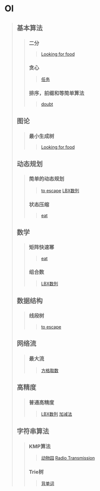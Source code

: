 # OI
> ## 基本算法
>> ### 二分
>>> [Looking for food](https://github.com/hellonk/hellonk.github.io/blob/master/Looking%20for%20food.md)
>> ### 贪心
>>> [任务]()
>> ### 排序，前缀和等简单算法
>>> [doubt](https://github.com/hellonk/hellonk.github.io/blob/master/doubt.md)
> ## 图论
>> ### 最小生成树
>>> [Looking for food](https://github.com/hellonk/hellonk.github.io/blob/master/Looking%20for%20food.md)
> ## 动态规划
>> ### 简单的动态规划
>>> [to escape](https://github.com/hellonk/hellonk.github.io/blob/master/to%20escape.md)
>>> [LBX数列](https://github.com/hellonk/hellonk.github.io/blob/master/LBX数列.md)
>> ### 状态压缩
>>> [eat](https://github.com/hellonk/hellonk.github.io/blob/master/eat.md)
> ## 数学
>> ### 矩阵快速幂
>>> [eat](https://github.com/hellonk/hellonk.github.io/blob/master/eat.md)
>> ### 组合数
>>> [LBX数列](https://github.com/hellonk/hellonk.github.io/blob/master/LBX数列.md)
> ## 数据结构
>> ### 线段树
>>> [to escape](https://github.com/hellonk/hellonk.github.io/blob/master/to%20escape.md)
> ## 网络流
>> ### 最大流
>>> [方格取数](https://github.com/hellonk/hellonk.github.io/blob/master/方格取数.md)
> ## 高精度
>> ### 普通高精度
>>> [LBX数列](https://github.com/hellonk/hellonk.github.io/blob/master/LBX数列.md)
>>> [加减法](http://124.205.120.153/problem/1196)
> ## 字符串算法
>> ### KMP算法
>>> [动物园](https://github.com/hellonk/hellonk.github.io/blob/master/动物园.md)
>>> [Radio Transmission](https://github.com/hellonk/hellonk.github.io/blob/master/Radio%20Transmission.md)
>> ### Trie树
>>> [背单词](https://github.com/hellonk/hellonk.github.io/blob/master/%5BSCOI2016%5D背单词.md)
